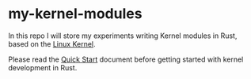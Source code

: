 # my-kernel-modules
In this repo I will store my experiments writing Kernel modules in Rust, based on the [Linux Kernel](https://github.com/torvalds/linux).

Please read the [Quick Start](https://github.com/torvalds/linux/blob/master/Documentation/rust/quick-start.rst) document before getting started with kernel development in Rust.